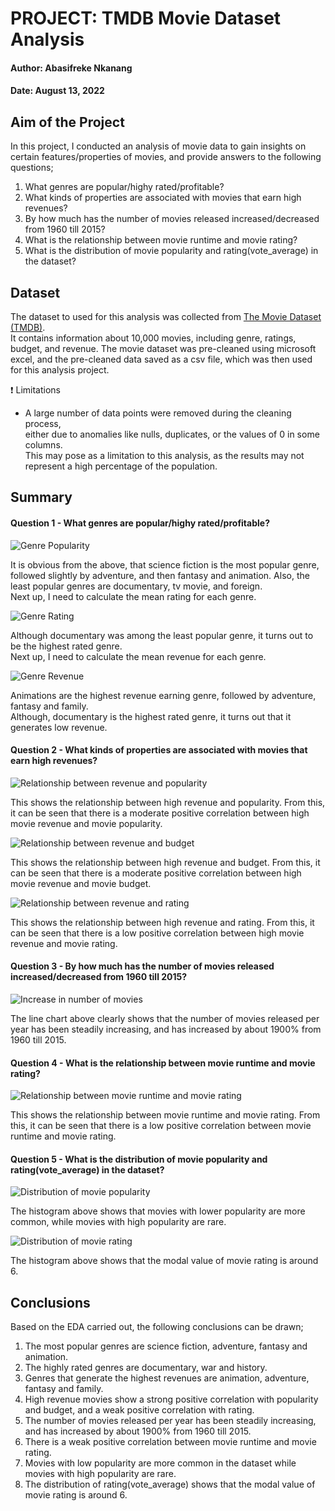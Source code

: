 # PROJECT: TMDB Movie Dataset Analysis
#### Author: Abasifreke Nkanang

#### Date: August 13, 2022



## Aim of the Project
In this project, I conducted an analysis of movie data to gain insights on certain features/properties of movies, and provide answers to the following questions;

1. What genres are popular/highy rated/profitable?
2. What kinds of properties are associated with movies that earn high revenues?
3. By how much has the number of movies released increased/decreased from 1960 till 2015? 
4. What is the relationship between movie runtime and movie rating?
5. What is the distribution of movie popularity and rating(vote_average) in the dataset?

## Dataset
The dataset to used for this analysis was collected from <a href="https://www.kaggle.com/tmdb/tmdb-movie-metadata&sa=D&ust=1532469042115000">The Movie Dataset (TMDB)</a>.<br> 
It contains information about 10,000 movies, including genre, ratings, budget, and revenue. The movie dataset was pre-cleaned using microsoft excel, and the pre-cleaned data saved as a csv file, which was then used for this analysis project.

:exclamation: Limitations
- A large number of data points were removed during the cleaning process,<br>
either due to anomalies like nulls, duplicates, or the values of 0 in some columns.<br>This may pose as a
limitation to this analysis, as the results may not represent a high percentage of the population.


## Summary
#### Question 1 - What genres are popular/highy rated/profitable?

![Genre Popularity](Images/genre_popular.png)

It is obvious from the above, that science fiction is the most popular genre,<br> followed slightly by adventure, and then fantasy and animation.
Also, the least popular genres are documentary, tv movie, and foreign.<br>
Next up, I need to calculate the mean rating for each genre.

![Genre Rating](Images/genre_rating.png)

Although documentary was among the least popular genre, it turns out to be the highest rated genre.<br>
Next up, I need to calculate the mean revenue for each genre.

![Genre Revenue](Images/genre_revenue.png)

Animations are the highest revenue earning genre, followed by adventure, fantasy and family. <br>Although, documentary is the highest rated genre, it turns out that it generates low revenue.

#### Question 2 - What kinds of properties are associated with movies that earn high revenues?

![Relationship between revenue and popularity](Images/rev_pop.png)

This shows the relationship between high revenue and popularity. From this, it can be seen that there is a moderate positive correlation between high movie revenue and movie popularity.

![Relationship between revenue and budget](Images/rev_bud.png)

This shows the relationship between high revenue and budget. From this, it can be seen that there is a moderate positive correlation between high movie revenue and movie budget.

![Relationship between revenue and rating](Images/rev_rat.png)

This shows the relationship between high revenue and rating. From this, it can be seen that there is a low positive correlation between high movie revenue and movie rating.

#### Question 3 - By how much has the number of movies released increased/decreased from 1960 till 2015?

![Increase in number of movies](Images/movies_released.png)

The line chart above clearly shows that the number of movies released per year has been steadily increasing, and has increased by about 1900% from 1960 till 2015.

#### Question 4 - What is the relationship between movie runtime and movie rating?

![Relationship between movie runtime and movie rating](Images/run_rat.png)

This shows the relationship between movie runtime and movie rating. From this, it can be seen that there is a low positive correlation between movie runtime and movie rating.

#### Question 5 - What is the distribution of movie popularity and rating(vote_average) in the dataset?

![Distribution of movie popularity](Images/dist_pop.png)

The histogram above shows that movies with lower popularity are more common, while movies with high popularity are rare.

![Distribution of movie rating](Images/dist_rat.png)

The histogram above shows that the modal value of movie rating is around 6.


## Conclusions
Based on the EDA carried out, the following conclusions can be drawn;

1. The most popular genres are science fiction, adventure, fantasy and animation.
2. The highly rated genres are documentary, war and history.
3. Genres that generate the highest revenues are animation, adventure, fantasy and family.
2. High revenue movies show a strong positive correlation with popularity and budget, and a weak positive correlation with rating.
3. The number of movies released per year has been steadily increasing, and has increased by about 1900% from 1960 till 2015.
4. There is a weak positive correlation between movie runtime and movie rating.
7. Movies with low popularity are more common in the dataset while movies with high popularity are rare.
8. The distribution of rating(vote_average) shows that the modal value of movie rating is around 6.
